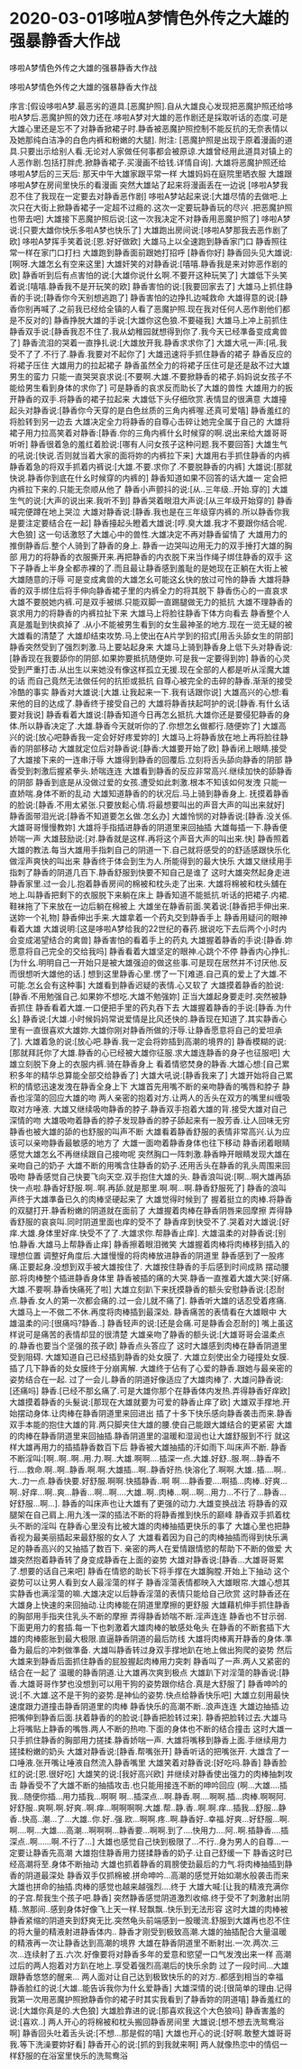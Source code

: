 # 2020-03-01哆啦A梦情色外传之大雄的强暴静香大作战



哆啦A梦情色外传之大雄的强暴静香大作战



哆啦A梦情色外传之大雄的强暴静香大作战


序言:[假设哆啦A梦.最恶劣的道具.[恶魔护照].自从大雄良心发现把恶魔护照还给哆啦A梦后.恶魔护照的效力还在.哆啦A梦对大雄的恶作剧还是採取听话的态度.可是大雄心里还是忘不了对静香掀裙子时.静香被恶魔护照控制不能反抗的无奈表情以及她那纯白洁净的白色内裤和粉嫩的大腿]. 附注: [恶魔护照是出现于原着漫画的道具.只要出示给别人看.无论对人家做任何事都会被原谅.大雄曾经用此道具对镇上的人恶作剧.包括打胖虎.掀静香裙子.买漫画不给钱.详情自询].  大雄将恶魔护照还给哆啦A梦后的三天后: 那天中午大雄家跟平常一样 大雄妈妈在庭院里晒衣服 大雄跟哆啦A梦在房间里快乐的看漫画 突然大雄站了起来将漫画丢在一边说 [哆啦A梦我忍不住了我现在一定要去对静香恶作剧] 哆啦A梦站起来说:[大雄尽情的去做吧.上次只在大街上掀静香裙子一定超不过瘾的.这次一定要玩静香玩的尽兴 .把恶魔护照也带去吧] 大雄接下恶魔护照后说:[这一次我决定不对静香用恶魔护照了] 哆啦A梦说:[只要大雄你快乐多啦A梦也快乐了] 大雄跑出房间说:[哆啦A梦那我去恶作剧了欧] 哆啦A梦挥手笑着说:[恩.好好做欧] 大雄马上以全速跑到静香家门口 静香照往常一样在家门口打扫 大雄跑到静香面前跟她打招呼 [静香你好] 静香回头见大雄说:[啊呀.大雄怎幺有空来这里] 大雄奸笑的对静香说:[嘻嘻.静香我是来对妳恶作剧的欧] 静香听到后有点害怕的说:[大雄你说什幺啊.不要开这种玩笑了] 大雄低下头笑着说:[嘻嘻.静香我不是开玩笑的欧] 静香害怕的说:[我要回家去了] 大雄马上抓住静香的手说;[静香你今天别想逃跑了] 静香害怕的边挣扎边喊救命 大雄得意的说:[静香你别再喊了.之前我已经给全镇的人看了恶魔护照.现在我对任何人恶作剧他们都是不反对的] 静香挣脱大雄的手说:[大雄你这色狼.不要碰我] 大雄马上冲上前抓住静香双手说:[静香我忍不住了.我从幼稚园就想得到你了.我今天已经準备变成禽兽了] 静香流泪的哭着一直挣扎说:[大雄放开我.静香求求你了] 大雄大吼一声:[吼.我受不了了.不行了.静香.我要对不起你了] 大雄迅速将手抓住静香的裙子 静香反应的将裙子压住 大雄用力的拉起裙子 静香虽然全力的将裙子压住可是还是敌不过大雄男生的蛮力 只能一直哭哭哀求说:[不要啊.大雄.不要掀静香的裙子.妈妈说女孩子不能给男生看到身体的求你了] 可是静香的哀求反而助长了大雄的兽性 大雄用力的扳开静香的双手.将静香的裙子拉起来 大雄低下头仔细欣赏.表情显的很满意 大雄擡起头对静香说:[静香你今天穿的是白色丝质的三角内裤喔.还真可爱嘻] 静香羞红的将脸转到另一边去 大雄决定全力将静香的自尊心击碎让她完全属于自己的 大雄将裙子用力拉高笑着对静香:[静香.你的三角内裤什幺时候穿的啊.说出来给大雄哥哥听听] 静香很着急的羞红着脸说:[哪有人问女孩子这种问题.我不要回答] 大雄生气的吼说:[快说.否则就当着大家的面将妳的内裤拉下来] 大雄用右手抓住静香的内裤 静香着急的将双手抓着内裤说:[大雄.不要.求你了.不要脱静香的内裤] 大雄说:[那就快说.静香你到底在什幺时候穿的内裤的] 静香知道如果不回答的话大雄一 定会把内裤拉下来的.只能无奈顺从他了 静香小声颤抖的说:[从..三年级..开始.穿的] 大雄生气的说:[大声的说出来.我听不到] 静香哭着眼泪大声说:[从三年级开始穿的] 静香喊完便蹲在地上哭泣 大雄对静香说:[静香.我也是在三年级穿内裤的.所以静香你我是要注定要结合在一起] 静香擡起头瞪着大雄说:[哼.臭大雄.我才不要跟你结合呢.大色狼] 这一句话激怒了大雄心中的兽性.大雄决定不再对静香留情了 大雄用力的推倒静香后.整个人骑到了静香的身上. 静香一边哭叫边用无力的双手捶打大雄的胸部 用力的将静香的衣服撕开来.再把静香的内衣脱下来当作绳子绑住静香的双手 这下子静香上半身全都赤裸的了.而且最让静香感到羞耻的是她现在正躺在大街上被大雄随意的汙辱 可是变成禽兽的大雄怎幺可能这幺快的放过可怜的静香 大雄将静香的双手绑住后将手伸向静香裙子里的内裤全力的将其脱下 静香伤心的一直哀求大雄不要脱她内裤.可是双手被绑.只能双脚一直踢腿做无力的抵抗 大雄不理静香的哀求用力的将静香的内裤拉扯下来 大雄马上将脸往静香下体方向看去 静香整个人真是羞耻到快疯掉了 .从小不能被男生看到的女生最神圣的地方.现在一览无疑的被大雄看的清楚了 大雄却结束攻势.马上使出在A片学到的招式[用舌头舔女生的阴部] 静香突然受到了强烈刺激.马上要站起身来 大雄马上骑到静香身上低下头对静香说:[静香现在我要舔你的阴部.如果妳要抵抗随便妳.可是我一定要得到妳] 静香的心灵受到严重打击.从出生以来她没有像这样孤立无援.现在全部的人都是听从淫魔大雄的话 而自己竟然无法做任何的抗拒或抵抗 自尊心被完全的击碎的静香.渐渐的接受冷酷的事实 静香对大雄说:[大雄.让我起来一下.我有话跟你说] 大雄高兴的心想:看来他的目的达成了.静香终于接受自己的 大雄将静香扶起呵护的说:[静香.有什幺话要对我说] 静香看着大雄说:[静香知道今日再怎幺抵抗.大雄你还是要侵犯静香的身体.所以静香决定了.大雄.静香今天就听你的了.你想怎幺做都行.随便妳了] 大雄高兴的说:[放心吧静香我一定会好好疼爱妳的] 大雄马上将静香放在地上再将脸往静香的阴部移动 大雄就定位后对静香说:[静香:大雄要开始了欧] 静香闭上眼睛.接受了大雄接下来的一连串汙辱 大雄得到静香的回覆后.立刻将舌头舔向静香的阴部 静香受到刺激后握紧拳头.娇喘连连 大雄看到静香的反应非常高兴.继续加快的舔静香的阴部 静香到底是从没做过爱的女孩.遭受如此刺激.根本不知该如何发洩 只能一直娇喘.身体不断的乱动 大雄知道静香的的状况后.马上骑到静香身上. 抚摸着静香的脸说:[静香.不用太紧张.只要放鬆心情.将最想要叫出的声音大声的叫出来就好] 静香面带泪光说:[静香不知道要怎幺做.怎幺办] 大雄怜悯的对静香说:[静香.没关係.大雄哥哥慢慢教妳] 大雄将手指插进静香的阴道里来回抽插 大雄每插一下.静香便娇喘一声 大雄鼓励说:[对.静香就是这样.再将这个声音大声的叫出来.快] 静香照着大雄的教法.每当大雄用手指刺自己的阴道一下.自己就将感受的的舒适感跟快乐化做淫声爽快的叫出来 静香终于体会到生为人.所能得到的最大快乐 大雄又继续用手指刺了静香的阴道几百下.静香舒服到快要不知自己是谁了 这时大雄突然起身走进静香家里.过一会儿.抱着静香房间的棉被和枕头走了出来. 大雄将棉被和枕头舖在地上.叫静香把剩下的衣服脱下来躺在床上 静香知道不能抵抗.听话的把裙子.内裙.鞋袜拖了下来放在一边后躺在棉被上 大雄坐在静香前面.笑着说:[静香把手伸出来.送妳一个礼物] 静香伸出手来.大雄拿着一个药丸交到静香手上 静香用疑问的眼神看着大雄 大雄说明:[这是哆啦A梦给我的22世纪的春药.据说吃下去后两个小时内会变成渴望结合的禽兽] 静香害怕的看着手上的药丸 大雄握着静香的手说:[静香.妳愿意将自己完全的交给我吗] 静香看着大雄坚定的眼神.心跳个不停 静香内心挣扎:[为什幺.明明自己一开始只是被大雄强迫的做这些事.可是现在居然并不讨厌他.反而很想听大雄他的话.] 想到这里静香心里.愣了一下[难道.自己真的爱上了大雄.不可能.怎幺会有这种事] 大雄看到静香迟疑的表情.心又软了 大雄摸着静香的脸说:[静香.不用勉强自己.如果妳不想吃.大雄不勉强妳] 正当大雄起身要走时.突然被静香抓住 静香看着大雄.一口便把手里的药丸吞下去 大雄握着静香的手说:[静香.为什幺] 静香说:[大雄.小时候妈妈常说爱情是比风还快的.静香现在知道了.其实静香心里有一直很喜欢大雄妳.大雄你刚对静香所做的汙辱.让静香愿意将自己的爱坦承了]. 大雄着急的说:[放心吧.静香.我一定会将妳插到高潮的境界的] 静香模糊的说:[那就拜託你了大雄.静香的心已经被大雄你征服.求大雄连静香的身子也征服吧] 大雄立刻脱下身上的衣服内裤.骑在静香身上 看着情慾焚身的静香.大雄心想:[自己累积多年的精华总算能全部交给静香了] 大雄大吼说:[静香我来了] 大雄开始将自己累积的情慾迅速发洩在静香全身上下 大雄首先用嘴不断的亲吻静香的嘴唇和脖子 静香也淫蕩的回应大雄的吻 两人亲密的抱着对方.让两人的舌头在双方的嘴里纠缠吸取对方唾液. 大雄又继续吸吻静香的脖子.静香双手抱着大雄的背.接受大雄对自己深情的吻 大雄吸吻着静香的脖子发现静香的脖子舔起来有一股芳香.让人回味无穷 静香也被大雄的舔的也舒服的叫声不断 大雄看着静香舒服的表情非常高兴.认为应该可以亲吻静香最敏感的地方了 大雄一面吻着静香身体也往下移动 静香闭着眼睛感觉大雄怎幺不再继续跟自己接吻呢 突然胸口一阵刺激.静香睁开眼睛发现大雄在亲吻自己的奶子 大雄不断的用嘴含住静香的奶子.还用舌头在静香的乳头周围来回吸吻 静香感觉自己快要飞向天空.双手抱住大雄的头. 静香浪叫说:[啊...啊大雄再舔快一点啦.静香好舒服.啊..啊.再舔.就是那里.啊.啊...啊.静香舒服死了] 静香的浪叫声终于大雄準备已久的肉棒坚硬起来了 大雄觉得时候到了 握着挺立的肉棒.将静香的双腿打开.静香粉嫩的阴道就在面前了 大雄握着肉棒在静香阴唇来回摩擦 弄得静香舒服的哀哀叫.同时阴道里面也痒的受不了 静香痒到快受不了.哭着对大雄说:[好痒.大雄.身体里好痒.快受不了了.大雄求你.帮静香止痒]. 大雄温柔的对静香说:[别怕.静香.大雄马上帮静香止痒] 静香擦着眼泪微笑 大雄握着肉棒将肉棒移到插入的理想位置 调整好角度后.大雄慢慢的将肉棒放进静香的阴道里 静香感到了一股疼痛.正要起身.没想到双手被大雄按住了. 大雄按住静香的手后感到时间成熟 摆动腰部.将肉棒整个插进静香身体里 静香被插的痛的大哭.静香一直推着大雄大哭:[好痛.大雄.不要啊.静香快痛死了啦] 大雄立刻趴下来抚摸静香的额头安慰静香说:[忍耐点.静香.女人的第一次都会痛的.过一会儿就不痛了]. 静香听大雄的话忍受着疼痛. 大雄马上一不做二不休.再度将肉棒插到最深处. 静香痛苦的表情看在大雄眼中 大雄温柔的问:[很痛吗?静香..] 静香轻声的说:[还是会痛.可是静香会忍耐的] 嘴上虽这样说可是痛苦的表情却显的很清楚 大雄亲吻了静香的额头说:[大雄哥哥会温柔点的.静香也要当个坚强的孩子欧] 静香点头答应了 这时大雄感到肉棒在静香阴道里受到阻碍. 大雄知道自己已经插到静香的处女膜了. 大雄立刻使出全力碰撞处女膜. 插了几下静香的处女膜终于分崩离解. 大雄终于佔有了心爱的静香.跟她与最亲密的姿势结合在一起. 过了一会儿.静香的阴道好像适应了大雄肉棒了. 大雄问静香说:[还痛吗] 静香.[已经不那幺痛了.可是大雄你那个在静香体内发热.弄得静香好痒欧] 大雄摸着静香的头髮说:[那现在大雄就要为可爱的静香止痒了欧] 大雄双手撑地.开始摆动身体.让肉棒在静香阴道里来回进出 插了十多下快乐感向静香袭击而来.静香双手本能的抱住大雄的背.两只脚夹住大雄的腰.使自己能跟大雄结合的更紧密 大雄的肉棒在静香阴道里来回抽插.静香阴道里的温暖和湿润也让大雄舒服到不行 就这样大雄再用力的插插静香数百下后 静香被大雄抽插的汗如雨下.叫床声不断. 静香不断淫叫:[啊..啊..啊..用.力.啊..大雄.啊啊....插深一点.大雄.好舒..服.啊...静香不行....救命.啊..啊..静香.啊.啊.大雄插...啊..静香好热.快溶化了.啊啊.大雄..插....啊..大..力一点.静香快要.好舒服.啊啊.快插静香..啊 啊....静香要....啊插...肉棒..好爽...啊..好痒...啊..爽...静香...啊...啊....大雄..啊..肉棒...啊...啊...用力...不行了...静香...好舒服...啊...]. 静香的叫床声也让大雄有了更强的动力.大雄变换战法 将静香的双腿架在自己肩上.用九浅一深的插法不断的将静香推到快乐的巅峰 静香双手抓着枕头不断的淫叫 在静香心里没有比被大雄的肉棒抽插更快乐的事了 大雄心里也把静香视为最美丽插起来最舒服的女人了 大雄看着因为自己的肉棒抽插而得到快乐满足的静香高兴的又抽插了数百下. 亲密的两人在爱情跟情慾的帮助下不断的做爱 大雄突然抱着静香转了身变成静香在上面的姿势 大雄对静香说:[静香...大雄哥哥累了.想要的话自己来吧] 静香在情慾的助长下将手撑在大雄胸膛.开始上下抽动 这个姿势可以让男人看到女人最淫蕩的样子 静香淫蕩表情都映入大雄眼帘.大雄心想其实静香也满淫蕩的嘛.大雄决定以后静香淫蕩的表情只能给自己欣赏 这时静香还在大雄身上快速的来回抽动.让肉棒能在阴道里摩擦的更舒服 大雄藉机伸手抓住静香的胸部用手指夹住乳头不断的摩擦 弄得静香娇喘不断.淫声连连 静香也不甘示弱.下面更用力的套插.每一下也刺激着大雄肉棒的敏感处龟头 在静香的不断套插下大雄的肉棒膨胀到最大极限.直逼静香阴道的最后防线 大雄将肉棒离开静香的身体.準备为最后的冲刺做準备. 大雄叫静香转过身双手撑地趴在地上做出狗爬的姿势 然后大雄来到静香后面抓住静香的屁股握起肉棒用力突刺 静香叫了一声.两人又紧密的结合在一起了 温暖的静香阴道.让大雄再次爽到极点 大雄趴下对淫蕩的静香说:[静香.大雄哥哥作梦也没想到可以用干狗的姿势跟你结合.真是大舒服了] 静香呻吟的说:[不.大雄.这不是干狗的姿势.是神仙的姿势.快点给静香快乐吧] 大雄立刻用最快速度跟力道撞击静香阴道里的肉棒 静香快乐的高潮不断..浪声连连 大雄边抽插.边把嘴伸到静香后面.扶着静香的的脸说:[静香把脸转过来]. 静香把脸转过去.大雄马上将嘴贴上静香的嘴唇.两人不断的热吻.下面的身体也不断的结合撞击 这时大雄一只手抓住静香的胸部用力搓揉.静香娇喘一声. 大雄将嘴移到静香上面.手继续用力搓揉粉嫩的奶头 大雄对静香说:[静香.帮嘴张开] 静香听话的把嘴张开. 大雄含了一口唾液.张开嘴让唾液自然流入静香嘴里 大雄笑着对静香说:[好吃吗.静香] 静香脸红的说:[恩.很好吃] 大雄笑的说:[我好高兴欧] 并继续对静香使出强力的肉棒抽刺攻击 静香受不了大雄不断的抽插攻击.也只能用接连不断的呻吟回应 (啊...大雄....插我...随便你插...用力插我...啊啊 啊...插深点...啊.静香.啊....啊啊.插...肉棒.啊啊阿.好舒服..爽啊.啊.好爽..啊.痒...啊啊啊啊.大雄.帮..静.香..啊.啊.痒...插我...舒服...静香..快高..潮...了...大雄..你.好..强.欧...啊啊.疼..啊.静香好..幸福.好爽...好舒服...啊.啊....啊...大雄....高潮...啊啊啊...静香要...啊啊.到了....快用力....阿..啊.插静香....插深点..啊......啊.不行了...] 大雄也感觉自己快到极限了...不行..身为男人的自尊...一定要让静香先高潮 大雄抱住静香用力搓揉静香的奶子.让自己舒缓一下 静香这时已经高潮将至.身体不断抽动 大雄也抓着静香的肩膀使劲最后的力气.将肉棒抽插到静香的阴道最深处 静香双手仅抓棉被.拼命呻吟...高潮的感觉开始如潮水般袭击而来 大雄也拼命的抽插.肉棒的感觉也越来越强烈....终于 大雄大喊:[让我的精液充满你的子宫.帮我生个孩子吧.静香] 突然静香感觉阴道激烈收缩.终于受不了刺激射出阴精..煞那间..感到身体好像飞上天一样.轻飘飘..快乐到无法形容 这时大雄的肉棒被静香紧缩的阴道夹到舒爽无比.突然龟头前端感到一股暖流.舒服到大雄再也忍不住的将大量的精液射进静香体内.. 静香才刚受到极致高潮.大雄的抽插配合大量温暖的精液再一次让静香达到高潮的境界 大雄在静香阴道里不断射出.一次.两次.三次...连续射了五.六次.好像要将对静香多年的爱意和慾望一口气发洩出来一样 高潮过后的两人抱着对方趴在地上.享受着强烈高潮后的快乐余韵 过了一段时间...大雄跟静香悠悠的醒来... 两人面对让自己达到极致快乐的的对方..都感到相当的幸福 静香脸红的说:[大雄..能告诉我你为什幺爱静香] 大雄深情的说:[很简单的理由.记得我第一次用恶魔护照掀静香你的裙子时其实我看到了静香妳的阴道嘻] 静香羞红的说:[大雄你真是的.大色狼] 大雄脸靠进的说:[那喜欢我这个大色狼吗] 静香害羞的说:[喜欢..] 两人开心的将棉被和枕头搬回静香房间里 大雄说:[想不想去洗鸳鸯浴啊] 静香回头吐着舌头说:[不想...那是假的嘻] 大雄也开心的说:[好啊.敢整大雄哥哥我.等下洗澡要妳好看] 静香开心的说:[抓的到我就来啊] 两人就像热恋中的情侣一样舒服的在浴室里快乐的洗鸳鸯浴


